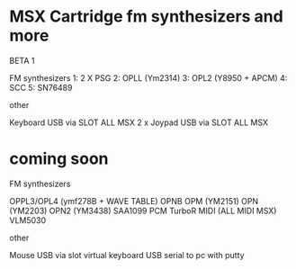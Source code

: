 # MSX Cartridge fm synthesizers and more

BETA 1

FM synthesizers
  1: 2 X PSG 
  2: OPLL (Ym2314)
  3: OPL2 (Y8950 + APCM)
  4: SCC
  5: SN76489

other

Keyboard USB via SLOT ALL MSX
2 x Joypad USB via SLOT ALL MSX

# coming soon

FM synthesizers

OPPL3/OPL4 (ymf278B + WAVE TABLE)
OPNB
OPM  (YM2151)
OPN  (YM2203) 
OPN2 (YM3438)
SAA1099
PCM TurboR
MIDI (ALL MIDI MSX)
VLM5030

other

Mouse USB via slot
virtual keyboard USB serial to pc with putty



 
